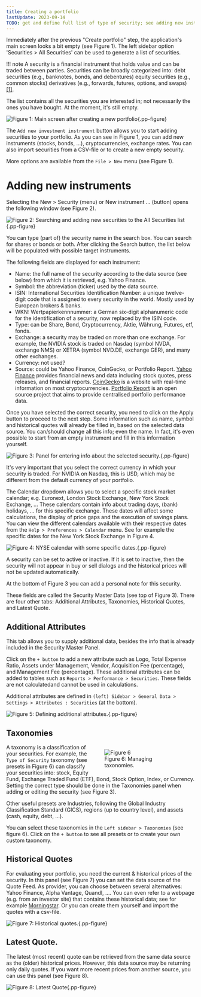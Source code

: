 ```yaml
---
title: Creating a portfolio
lastUpdate: 2023-09-14
TODO: get and define full list of type of security; see adding new instruments
---
```

Immediately after the previous "Create portfolio" step, the application's main screen looks a bit empty (see Figure 1). The left sidebar option 'Securities > All Securities' can be used to generate a list of securities.

!!! note
    A security is a financial instrument that holds value and can be traded between parties. Securities can be broadly categorized into: debt securities (e.g., banknotes, bonds, and debentures) equity securities (e.g., common stocks) derivatives (e.g., forwards, futures, options, and swaps) [[1]]('https://en.wikipedia.org/wiki/Security_(finance)').

The list contains all the securities you are interested in; not necessarily the ones you have bought. At the moment, it's still empty.

![Figure 1: Main screen after creating a new portfolio](images/adding-securties-starting-screen.svg){.pp-figure}

 The `Add new investment instrument` button allows you to start adding securities to your portfolio. As you can see in Figure 1, you can add new instruments (stocks, bonds, ...), cryptocurrencies, exchange rates. You can also import securities from a CSV-file or to create a new empty security.

 More options are available from the `File > New` menu (see Figure 1).

 # Adding new instruments

 Selecting the New > Security (menu) or New instrument ... (button) opens the following window (see Figure 2).

 ![Figure 2: Searching and adding new securities to the All Securities list](images/adding-securties-new-security.svg){.pp-figure}

 You can type (part of) the security name in the search box. You can search for shares or bonds or both. After clicking the Search button, the list below will be populated with possible target instruments.

 The following fields are displayed for each instrument:

 + Name: the full name of the security according to the data source (see below) from which it is retrieved, e.g. Yahoo Finance.
 + Symbol: the abbreviation (ticker) used by the data source.
 + ISIN: International Securities Identification Number: a unique twelve-digit code that is assigned to every security in the world. Mostly used by European brokers & banks.
 + WKN: Wertpapierkennnummer: a German six-digit alphanumeric code for the identification of a security, now replaced by the ISIN code.
 + Type: can be Share, Bond, Cryptocurrency, Aktie, Währung, Futures, etf, fonds.
 + Exchange: a security may be traded on more than one exchange. For example, the NVIDIA stock is traded on Nasdaq (symbol NVDA, exchange NMS) or XETRA (symbol NVD.DE, exchange GER), and many other exchanges.  
 + Currency: not used?
 + Source: could be Yahoo Finance, CoinGecko, or Portfolio Report. [Yahoo Finance](https://finance.yahoo.com/) provides financial news and data including stock quotes, press releases, and financial reports. [CoinGecko](https://www.coingecko.com/) is a website with real-time information on most cryptocurrencies. [Portfolio Report](https://www.portfolio-report.net/search) is an open source project that aims to provide centralised portfolio performance data.

 Once you have selected the correct security, you need to click on the Apply button to proceed to the next step. Some information such as name, symbol and historical quotes will already be filled in, based on the selected data source. You can/should change all this info; even the name. In fact, it's even possible to start from an empty instrument and fill in this information yourself.

 ![Figure 3: Panel for entering info about the selected security.](images/adding-securities-additional-info.png){.pp-figure}

It's very important that you select the correct currency in which your security is traded. For NVIDIA on Nasdaq, this is USD, which may be different from the default currency of your portfolio.

The Calendar dropdown allows you to select a specific stock market calendar; e.g. Euronext, London Stock Exchange, New York Stock Exchange, ... These calendars contain info about trading days, (bank) holidays, ... for this specific exchange. These dates will affect some calculations, the display of price gaps and the execution of savings plans. You can view the different calendars available with their respective dates from the `Help > Preferences > Calendar` menu. See for example the specific dates for the New York Stock Exchange in Figure 4. 

![Figure 4: NYSE calendar with some specific dates.](images/adding-securities-calendar-preferences.png){.pp-figure}

A security can be set to active or inactive. If it is set to inactive, then the security will not appear in buy or sell dialogs and the historical prices will not be updated automatically.

At the bottom of Figure 3 you can add a personal note for this security.

These fields are called the Security Master Data (see top of Figure 3). There are four other tabs: Additional Attributes, Taxonomies, Historical Quotes, and Latest Quote.

## Additional Attributes

This tab allows you to supply additional data, besides the info that is already included in the Security Master Panel.

Click on the `+ button` to add a new attribute such as Logo, Total Expense Ratio, Assets under Management, Vendor, Acquisition Fee (percentage), and Management Fee (percentage). These additional attributes can be added to tables such as `Reports > Performance > Securities`. These fields are not calculatedand cannot be used in calculations.

Additional attributes are defined in `(left) Sidebar > General Data > Settings > Attributes : Securities` (at the bottom).

![Figure 5: Defining additional attributes.](images/adding-securities-additional-attributes.png){.pp-figure}

## Taxonomies

<figure style="float: right; width: 40%">
  <img src="images/adding-securities-taxonomies.png" alt="Figure 6">
  <figcaption>Figure 6: Managing taxonomies.</figcaption>
</figure>



A taxonomy is a classification of your securities. For example, the `Type of Security` taxonomy (see presets in Figure 6) can classify your securities into: stock, Equity Fund, Exchange Traded Fund (ETF), Bond, Stock Option, Index, or Currency. Setting the correct type should be done in the Taxonomies panel when adding or editing the security (see Figure 3).

Other useful presets are Industries, following the Global Industry Classification Standard (GICS), regions (up to country level), and assets (cash, equity, debt, ...).

You can select these taxonomies in the `Left sidebar > Taxonomies` (see figure 6). Click on the `+ button` to see all presets or to create your own custom taxonomy.

## Historical Quotes

For evaluating your portfolio, you need the current & historical prices of the security. In this panel (see Figure 7) you can set the data source of the Quote Feed. As provider, you can choose between several alternatives: Yahoo Finance, Alpha Vantage, Quandl, .... You can even refer to a webpage (e.g. from an investor site) that contains these historical data; see for example [Morningstar](../tricks/morningstar.md). Or you can create them yourself and import the quotes with a csv-file.

![Figure 7: Historical quotes.](images/adding-securities-historical-quotes.png){.pp-figure}

## Latest Quote.

The latest (most recent) quote can be retrieved from the same data source as the (older) historical prices. However, this data source may be returning only daily quotes. If you want more recent prices from another source, you can use this panel (see Figure 8).

![Figure 8: Latest Quote](images/adding-securities-latest-quote.png){.pp-figure}

